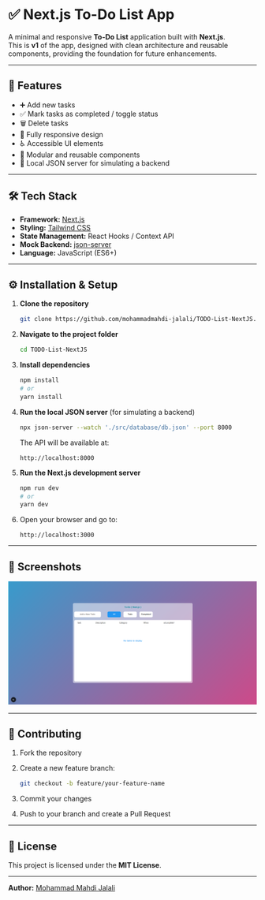 
# ✅ Next.js To-Do List App

A minimal and responsive **To-Do List** application built with **Next.js**.  
This is **v1** of the app, designed with clean architecture and reusable components, providing the foundation for future enhancements.

---

## 🚀 Features

- ➕ Add new tasks  
- ✅ Mark tasks as completed / toggle status  
- 🗑️ Delete tasks  
- 📱 Fully responsive design  
- ♿ Accessible UI elements  
- 🧩 Modular and reusable components  
- 📡 Local JSON server for simulating a backend

---

## 🛠 Tech Stack

- **Framework:** [Next.js](https://nextjs.org/)  
- **Styling:** [Tailwind CSS](https://tailwindcss.com/)  
- **State Management:** React Hooks / Context API  
- **Mock Backend:** [json-server](https://github.com/typicode/json-server)  
- **Language:** JavaScript (ES6+)

---

## ⚙️ Installation & Setup

1. **Clone the repository**
   ```bash
   git clone https://github.com/mohammadmahdi-jalali/TODO-List-NextJS.git
   ```

2. **Navigate to the project folder**

   ```bash
   cd TODO-List-NextJS
   ```

3. **Install dependencies**

   ```bash
   npm install
   # or
   yarn install
   ```

4. **Run the local JSON server** (for simulating a backend)

   ```bash
   npx json-server --watch './src/database/db.json' --port 8000
   ```

   The API will be available at:

   ```
   http://localhost:8000
   ```

5. **Run the Next.js development server**

   ```bash
   npm run dev
   # or
   yarn dev
   ```

6. Open your browser and go to:

   ```
   http://localhost:3000
   ```

---

## 📸 Screenshots

![Desktop Screenshot](https://github.com/mohammadmahdi-jalali/TODO-List-NextJS/blob/main/todolist/public/Screenshots/desktop-view.PNG)


---

## 🤝 Contributing

1. Fork the repository
2. Create a new feature branch:

   ```bash
   git checkout -b feature/your-feature-name
   ```
3. Commit your changes
4. Push to your branch and create a Pull Request

---

## 📄 License

This project is licensed under the **MIT License**.

---

**Author:** [Mohammad Mahdi Jalali](https://github.com/mohammadmahdi-jalali)

```


